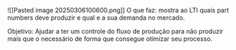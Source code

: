 ![[Pasted image 20250306100600.png]]
O que faz: mostra ao LTI quais part numbers deve produzir e qual e a sua demanda no mercado.

Objetivo: Ajudar a ter um controle do fluxo de produção para não produzir mais que o necessário de forma que consegue otimizar seu processo.